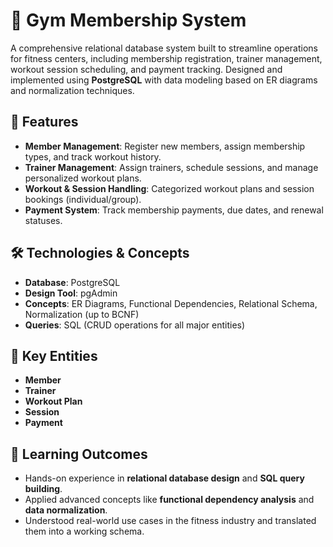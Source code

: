 # 💪 Gym Membership System

A comprehensive relational database system built to streamline operations for fitness centers, including membership registration, trainer management, workout session scheduling, and payment tracking. Designed and implemented using **PostgreSQL** with data modeling based on ER diagrams and normalization techniques.

## 🚀 Features

* **Member Management**: Register new members, assign membership types, and track workout history.
* **Trainer Management**: Assign trainers, schedule sessions, and manage personalized workout plans.
* **Workout & Session Handling**: Categorized workout plans and session bookings (individual/group).
* **Payment System**: Track membership payments, due dates, and renewal statuses.

## 🛠️ Technologies & Concepts

* **Database**: PostgreSQL
* **Design Tool**: pgAdmin
* **Concepts**: ER Diagrams, Functional Dependencies, Relational Schema, Normalization (up to BCNF)
* **Queries**: SQL (CRUD operations for all major entities)

## 📌 Key Entities

* **Member**
* **Trainer**
* **Workout Plan**
* **Session**
* **Payment**

## 🧠 Learning Outcomes

* Hands-on experience in **relational database design** and **SQL query building**.
* Applied advanced concepts like **functional dependency analysis** and **data normalization**.
* Understood real-world use cases in the fitness industry and translated them into a working schema.

